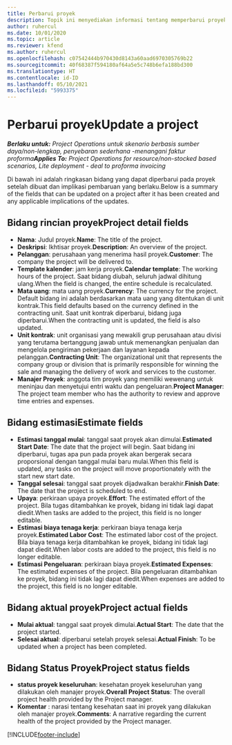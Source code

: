 ```yaml
---
title: Perbarui proyek
description: Topik ini menyediakan informasi tentang memperbarui proyek di Project operations.
author: ruhercul
ms.date: 10/01/2020
ms.topic: article
ms.reviewer: kfend
ms.author: ruhercul
ms.openlocfilehash: c07542444b970430d8143a60aad6970305769b22
ms.sourcegitcommit: 40f68387f594180af64a5e5c748b6efa188bd300
ms.translationtype: HT
ms.contentlocale: id-ID
ms.lasthandoff: 05/10/2021
ms.locfileid: "5993375"
---
```

# <a name="update-a-project"></a><span data-ttu-id="d0147-103">Perbarui proyek</span><span class="sxs-lookup"><span data-stu-id="d0147-103">Update a project</span></span>

<span data-ttu-id="d0147-104">_**Berlaku untuk:** Project Operations untuk skenario berbasis sumber daya/non-lengkap, penyebaran sederhana -menangani faktur proforma_</span><span class="sxs-lookup"><span data-stu-id="d0147-104">_**Applies To:** Project Operations for resource/non-stocked based scenarios, Lite deployment - deal to proforma invoicing_</span></span>

<span data-ttu-id="d0147-105">Di bawah ini adalah ringkasan bidang yang dapat diperbarui pada proyek setelah dibuat dan implikasi pembaruan yang berlaku.</span><span class="sxs-lookup"><span data-stu-id="d0147-105">Below is a summary of the fields that can be updated on a project after it has been created and any applicable implications of the updates.</span></span>

## <a name="project-detail-fields"></a><span data-ttu-id="d0147-106">Bidang rincian proyek</span><span class="sxs-lookup"><span data-stu-id="d0147-106">Project detail fields</span></span>

- <span data-ttu-id="d0147-107">**Nama**: Judul proyek.</span><span class="sxs-lookup"><span data-stu-id="d0147-107">**Name**: The title of the project.</span></span>
- <span data-ttu-id="d0147-108">**Deskripsi**: Ikhtisar proyek.</span><span class="sxs-lookup"><span data-stu-id="d0147-108">**Description**: An overview of the project.</span></span>
- <span data-ttu-id="d0147-109">**Pelanggan**: perusahaan yang menerima hasil proyek.</span><span class="sxs-lookup"><span data-stu-id="d0147-109">**Customer**: The company the project will be delivered to.</span></span>
- <span data-ttu-id="d0147-110">**Template kalender**: jam kerja proyek.</span><span class="sxs-lookup"><span data-stu-id="d0147-110">**Calendar template**: The working hours of the project.</span></span> <span data-ttu-id="d0147-111">Saat bidang diubah, seluruh jadwal dihitung ulang.</span><span class="sxs-lookup"><span data-stu-id="d0147-111">When the field is changed, the entire schedule is recalculated.</span></span>
- <span data-ttu-id="d0147-112">**Mata uang**: mata uang proyek.</span><span class="sxs-lookup"><span data-stu-id="d0147-112">**Currency**: The currency for the project.</span></span> <span data-ttu-id="d0147-113">Default bidang ini adalah berdasarkan mata uang yang ditentukan di unit kontrak.</span><span class="sxs-lookup"><span data-stu-id="d0147-113">This field defaults based on the currency defined in the contracting unit.</span></span> <span data-ttu-id="d0147-114">Saat unit kontrak diperbarui, bidang juga diperbarui.</span><span class="sxs-lookup"><span data-stu-id="d0147-114">When the contracting unit is updated, the field is also updated.</span></span>
- <span data-ttu-id="d0147-115">**Unit kontrak**: unit organisasi yang mewakili grup perusahaan atau divisi yang terutama bertanggung jawab untuk memenangkan penjualan dan mengelola pengiriman pekerjaan dan layanan kepada pelanggan.</span><span class="sxs-lookup"><span data-stu-id="d0147-115">**Contracting Unit**: The organizational unit that represents the company group or division that is primarily responsible for winning the sale and managing the delivery of work and services to the customer.</span></span> 
- <span data-ttu-id="d0147-116">**Manajer Proyek**: anggota tim proyek yang memiliki wewenang untuk meninjau dan menyetujui entri waktu dan pengeluaran.</span><span class="sxs-lookup"><span data-stu-id="d0147-116">**Project Manager**: The project team member who has the authority to review and approve time entries and expenses.</span></span>

## <a name="estimate-fields"></a><span data-ttu-id="d0147-117">Bidang estimasi</span><span class="sxs-lookup"><span data-stu-id="d0147-117">Estimate fields</span></span>

- <span data-ttu-id="d0147-118">**Estimasi tanggal mulai**: tanggal saat proyek akan dimulai.</span><span class="sxs-lookup"><span data-stu-id="d0147-118">**Estimated Start Date**: The date that the project will begin.</span></span> <span data-ttu-id="d0147-119">Saat bidang ini diperbarui, tugas apa pun pada proyek akan bergerak secara proporsional dengan tanggal mulai baru mulai.</span><span class="sxs-lookup"><span data-stu-id="d0147-119">When this field is updated, any tasks on the project will move proportionately with the start new start date.</span></span>
- <span data-ttu-id="d0147-120">**Tanggal selesai**: tanggal saat proyek dijadwalkan berakhir.</span><span class="sxs-lookup"><span data-stu-id="d0147-120">**Finish Date**: The date that the project is scheduled to end.</span></span>
- <span data-ttu-id="d0147-121">**Upaya**: perkiraan upaya proyek.</span><span class="sxs-lookup"><span data-stu-id="d0147-121">**Effort**: The estimated effort of the project.</span></span> <span data-ttu-id="d0147-122">Bila tugas ditambahkan ke proyek, bidang ini tidak lagi dapat diedit.</span><span class="sxs-lookup"><span data-stu-id="d0147-122">When tasks are added to the project, this field is no longer editable.</span></span>
- <span data-ttu-id="d0147-123">**Estimasi biaya tenaga kerja**: perkiraan biaya tenaga kerja proyek.</span><span class="sxs-lookup"><span data-stu-id="d0147-123">**Estimated Labor Cost**: The estimated labor cost of the project.</span></span> <span data-ttu-id="d0147-124">Bila biaya tenaga kerja ditambahkan ke proyek, bidang ini tidak lagi dapat diedit.</span><span class="sxs-lookup"><span data-stu-id="d0147-124">When labor costs are added to the project, this field is no longer editable.</span></span>
- <span data-ttu-id="d0147-125">**Estimasi Pengeluaran**: perkiraan biaya proyek.</span><span class="sxs-lookup"><span data-stu-id="d0147-125">**Estimated Expenses**: The estimated expenses of the project.</span></span> <span data-ttu-id="d0147-126">Bila pengeluaran ditambahkan ke proyek, bidang ini tidak lagi dapat diedit.</span><span class="sxs-lookup"><span data-stu-id="d0147-126">When expenses are added to the project, this field is no longer editable.</span></span>

## <a name="project-actual-fields"></a><span data-ttu-id="d0147-127">Bidang aktual proyek</span><span class="sxs-lookup"><span data-stu-id="d0147-127">Project actual fields</span></span>
- <span data-ttu-id="d0147-128">**Mulai aktual**: tanggal saat proyek dimulai.</span><span class="sxs-lookup"><span data-stu-id="d0147-128">**Actual Start**: The date that the project started.</span></span>
- <span data-ttu-id="d0147-129">**Selesai aktual**: diperbarui setelah proyek selesai.</span><span class="sxs-lookup"><span data-stu-id="d0147-129">**Actual Finish**: To be updated when a project has been completed.</span></span>

## <a name="project-status-fields"></a><span data-ttu-id="d0147-130">Bidang Status Proyek</span><span class="sxs-lookup"><span data-stu-id="d0147-130">Project status fields</span></span>

- <span data-ttu-id="d0147-131">**status proyek keseluruhan**: kesehatan proyek keseluruhan yang dilakukan oleh manajer proyek.</span><span class="sxs-lookup"><span data-stu-id="d0147-131">**Overall Project Status**: The overall project health provided by the Project manager.</span></span>
- <span data-ttu-id="d0147-132">**Komentar** : narasi tentang kesehatan saat ini proyek yang dilakukan oleh manajer proyek.</span><span class="sxs-lookup"><span data-stu-id="d0147-132">**Comments**: A narrative regarding the current health of the project provided by the Project manager.</span></span>



[!INCLUDE[footer-include](../includes/footer-banner.md)]